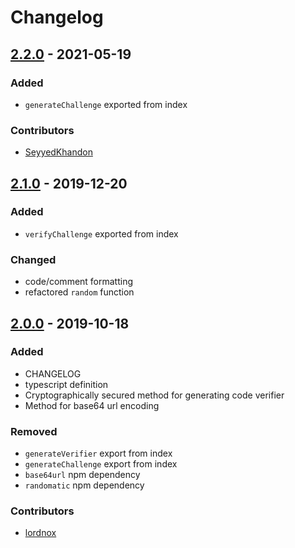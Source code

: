# Changelog

## [2.2.0] - 2021-05-19

### Added

- `generateChallenge` exported from index

### Contributors

- [SeyyedKhandon]

## [2.1.0] - 2019-12-20

### Added

- `verifyChallenge` exported from index

### Changed

- code/comment formatting
- refactored `random` function

## [2.0.0] - 2019-10-18

### Added

- CHANGELOG
- typescript definition
- Cryptographically secured method for generating code verifier
- Method for base64 url encoding

### Removed

- `generateVerifier` export from index
- `generateChallenge` export from index
- `base64url` npm dependency
- `randomatic` npm dependency

### Contributors

- [lordnox]

[seyyedkhandon]: https://github.com/SeyyedKhandon
[lordnox]: https://github.com/lordnox
[2.2.0]: https://github.com/crouchcd/pkce-challenge/releases/tag/2.2.0
[2.1.0]: https://github.com/crouchcd/pkce-challenge/releases/tag/2.1.0
[2.0.0]: https://github.com/crouchcd/pkce-challenge/releases/tag/2.0.0
